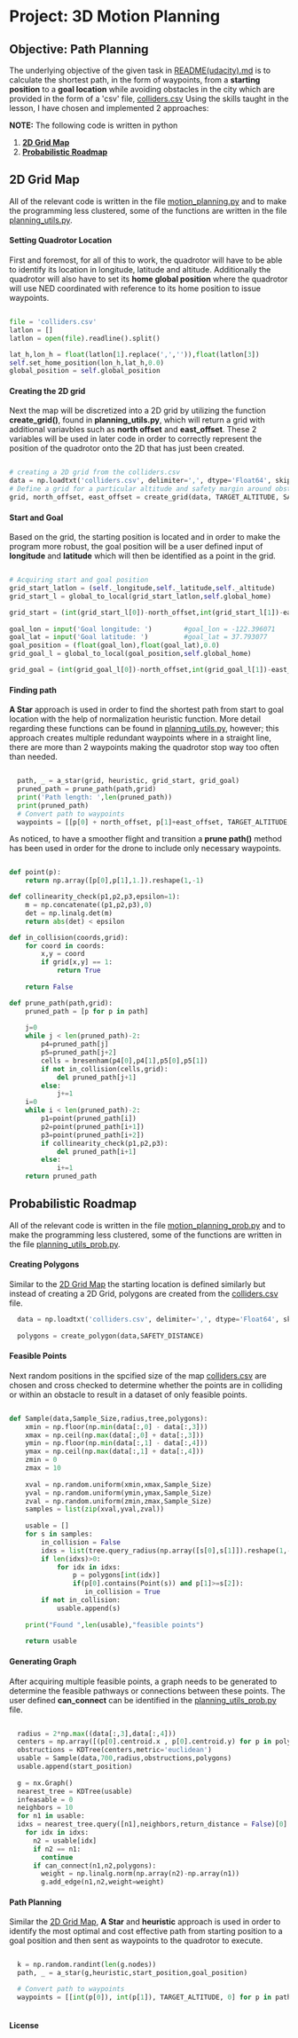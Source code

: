 # Project: 3D Motion Planning

## Objective: Path Planning

The underlying objective of the given task in [README(udacity).md](README(udacity).md) is to calculate the shortest path, in the form of waypoints, from a __starting position__ to a **goal location** while avoiding obstacles in the city which are provided in the form of a 'csv' file, [colliders.csv](colliders.csv)  Using the  skills taught in the lesson, I have chosen and implemented 2 approaches:

**NOTE:** The following code is written in python 

1. [**2D Grid Map**](#2d-grid-map)
2. [**Probabilistic Roadmap**](#probabilistic-roadmap)

## 2D Grid Map

All of the relevant code is written in the file [motion_planning.py](motion_planning.py) and to make the programming less clustered, some of the functions are written in the file [planning_utils.py](planning_utils.py).

#### Setting Quadrotor Location

First and foremost, for all of this to work, the quadrotor will have to be able to identify its location in longitude, latitude and altitude.  Additionally the quadrotor will also have to set its **home global position** where the quadrotor will use NED coordinated with reference to its home position to issue waypoints.

```python

file = 'colliders.csv'
latlon = []
latlon = open(file).readline().split()

lat_h,lon_h = float(latlon[1].replace(',','')),float(latlon[3])
self.set_home_position(lon_h,lat_h,0.0)
global_position = self.global_position

```
#### Creating the 2D grid

Next the map will be discretized into a 2D grid by utilizing the function **create_grid()**, found in **planning_utils.py**, which will return a grid with additional variavbles such as **north offset** and __east_offset__.  These 2 variables will be used in later code in order to correctly represent the position of the quadrotor onto the 2D that has just been created.

``` python

# creating a 2D grid from the colliders.csv
data = np.loadtxt('colliders.csv', delimiter=',', dtype='Float64', skiprows=2)
# Define a grid for a particular altitude and safety margin around obstacles
grid, north_offset, east_offset = create_grid(data, TARGET_ALTITUDE, SAFETY_DISTANCE)         

```

#### Start and Goal
Based on the grid, the starting position is located and in order to make the program more robust, the goal position will be a user defined input of __longitude__ and __latitude__ which will then be identified as a point in the grid.

```python

# Acquiring start and goal position
grid_start_latlon = (self._longitude,self._latitude,self._altitude)
grid_start_l = global_to_local(grid_start_latlon,self.global_home)

grid_start = (int(grid_start_l[0])-north_offset,int(grid_start_l[1])-east_offset)
                     
goal_lon = input('Goal longitude: ')        #goal_lon = -122.396071
goal_lat = input('Goal latitude: ')         #goal_lat = 37.793077
goal_position = (float(goal_lon),float(goal_lat),0.0)
grid_goal_l = global_to_local(goal_position,self.global_home)

grid_goal = (int(grid_goal_l[0])-north_offset,int(grid_goal_l[1])-east_offset)

```

#### Finding path

**A Star** approach is used in order to find the shortest path from start to goal location with the help of normalization heuristic function.  More detail regarding these functions can be found in [planning_utils.py](planning_utils.py), however; this approach creates multiple redundant waypoints where in a straight line, there are more than 2 waypoints making the quadrotor stop way too often than needed.

```python

  path, _ = a_star(grid, heuristic, grid_start, grid_goal)
  pruned_path = prune_path(path,grid)
  print('Path length: ',len(pruned_path))
  print(pruned_path)
  # Convert path to waypoints
  waypoints = [[p[0] + north_offset, p[1]+east_offset, TARGET_ALTITUDE, 0] for p in pruned_path]


```

As noticed, to have a smoother flight and transition a __prune path()__ method has been used in order for the drone to include only necessary waypoints.

```python

def point(p):
    return np.array([p[0],p[1],1.]).reshape(1,-1)

def collinearity_check(p1,p2,p3,epsilon=1):
    m = np.concatenate((p1,p2,p3),0)
    det = np.linalg.det(m)
    return abs(det) < epsilon

def in_collision(coords,grid):
    for coord in coords:
        x,y = coord
        if grid[x,y] == 1:
            return True
        
    return False

def prune_path(path,grid):
    pruned_path = [p for p in path]
    
    j=0
    while j < len(pruned_path)-2:
        p4=pruned_path[j]
        p5=pruned_path[j+2]
        cells = bresenham(p4[0],p4[1],p5[0],p5[1])
        if not in_collision(cells,grid):
            del pruned_path[j+1]
        else:
            j+=1   
    i=0
    while i < len(pruned_path)-2:
        p1=point(pruned_path[i])
        p2=point(pruned_path[i+1])
        p3=point(pruned_path[i+2])                   
        if collinearity_check(p1,p2,p3):
            del pruned_path[i+1]
        else:
            i+=1
    return pruned_path

```

## Probabilistic Roadmap

All of the relevant code is written in the file [motion_planning_prob.py](motion_planning_prob.py) and to make the programming less clustered, some of the functions are written in the file [planning_utils_prob.py](planning_utils_prob.py).

#### Creating Polygons

Similar to the [2D Grid Map](#2d-grid-map) the starting location is defined similarly but instead of creating a 2D Grid, polygons are created from the [colliders.csv](colliders.csv) file.

```python
  data = np.loadtxt('colliders.csv', delimiter=',', dtype='Float64', skiprows=2)
        
  polygons = create_polygon(data,SAFETY_DISTANCE)

```
#### Feasible Points

Next random positions in the spcified size of the map [colliders.csv](colliders.csv) are chosen and cross checked to determine whether the points are in colliding or within an obstacle to result in a dataset of only feasible points.

```python

def Sample(data,Sample_Size,radius,tree,polygons):
    xmin = np.floor(np.min(data[:,0] - data[:,3]))
    xmax = np.ceil(np.max(data[:,0] + data[:,3]))
    ymin = np.floor(np.min(data[:,1] - data[:,4]))
    ymax = np.ceil(np.max(data[:,1] + data[:,4]))
    zmin = 0
    zmax = 10
    
    xval = np.random.uniform(xmin,xmax,Sample_Size)
    yval = np.random.uniform(ymin,ymax,Sample_Size)
    zval = np.random.uniform(zmin,zmax,Sample_Size)
    samples = list(zip(xval,yval,zval))
    
    usable = []
    for s in samples:
        in_collision = False
        idxs = list(tree.query_radius(np.array([s[0],s[1]]).reshape(1,-1),r=radius)[0])
        if len(idxs)>0:
            for idx in idxs:
                p = polygons[int(idx)]
                if(p[0].contains(Point(s)) and p[1]>=s[2]):
                   in_collision = True
        if not in_collision:
            usable.append(s)
                       
    print("Found ",len(usable),"feasible points")
    
    return usable

```

#### Generating Graph

After acquiring multiple feasible points, a graph needs to be generated to determine the feasible pathways or connections between these points.  The user defined **can_connect** can be identified in the [planning_utils_prob.py](planning_utils_prob.py) file.

```python

  radius = 2*np.max((data[:,3],data[:,4]))
  centers = np.array([(p[0].centroid.x , p[0].centroid.y) for p in polygons])
  obstructions = KDTree(centers,metric='euclidean')
  usable = Sample(data,700,radius,obstructions,polygons)
  usable.append(start_position)
        
  g = nx.Graph()
  nearest_tree = KDTree(usable)
  infeasable = 0
  neighbors = 10
  for n1 in usable:
  idxs = nearest_tree.query([n1],neighbors,return_distance = False)[0]
    for idx in idxs:
      n2 = usable[idx]
      if n2 == n1:
        continue
      if can_connect(n1,n2,polygons):
        weight = np.linalg.norm(np.array(n2)-np.array(n1))
        g.add_edge(n1,n2,weight=weight)

```

#### Path Planning

Similar the [2D Grid Map](#2d-grid-map), **A Star** and **heuristic** approach is used in order to identify the most optimal and cost effective path from starting position to a goal position and then sent as waypoints to the quadrotor to execute.

```python

  k = np.random.randint(len(g.nodes))
  path, _ = a_star(g,heuristic,start_position,goal_position)

  # Convert path to waypoints
  waypoints = [[int(p[0]), int(p[1]), TARGET_ALTITUDE, 0] for p in path]
        
```

#### License
